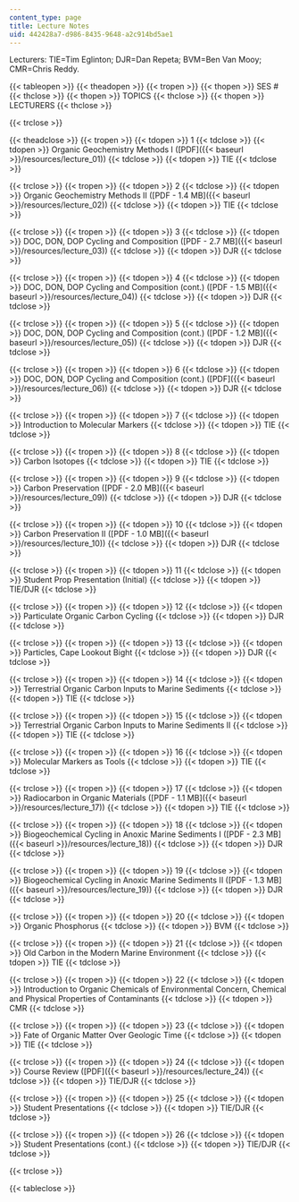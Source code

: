 ```yaml
---
content_type: page
title: Lecture Notes
uid: 442428a7-d986-8435-9648-a2c914bd5ae1
---
```


Lecturers: TIE=Tim Eglinton; DJR=Dan Repeta; BVM=Ben Van Mooy; CMR=Chris Reddy.

{{< tableopen >}}
{{< theadopen >}}
{{< tropen >}}
{{< thopen >}}
SES #
{{< thclose >}}
{{< thopen >}}
TOPICS
{{< thclose >}}
{{< thopen >}}
LECTURERS
{{< thclose >}}

{{< trclose >}}

{{< theadclose >}}
{{< tropen >}}
{{< tdopen >}}
1
{{< tdclose >}}
{{< tdopen >}}
Organic Geochemistry Methods I ([PDF]({{< baseurl >}}/resources/lecture_01))
{{< tdclose >}}
{{< tdopen >}}
TIE
{{< tdclose >}}

{{< trclose >}}
{{< tropen >}}
{{< tdopen >}}
2
{{< tdclose >}}
{{< tdopen >}}
Organic Geochemistry Methods II ([PDF - 1.4 MB]({{< baseurl >}}/resources/lecture_02))
{{< tdclose >}}
{{< tdopen >}}
TIE
{{< tdclose >}}

{{< trclose >}}
{{< tropen >}}
{{< tdopen >}}
3
{{< tdclose >}}
{{< tdopen >}}
DOC, DON, DOP Cycling and Composition ([PDF - 2.7 MB]({{< baseurl >}}/resources/lecture_03))
{{< tdclose >}}
{{< tdopen >}}
DJR
{{< tdclose >}}

{{< trclose >}}
{{< tropen >}}
{{< tdopen >}}
4
{{< tdclose >}}
{{< tdopen >}}
DOC, DON, DOP Cycling and Composition (cont.) ([PDF - 1.5 MB]({{< baseurl >}}/resources/lecture_04))
{{< tdclose >}}
{{< tdopen >}}
DJR
{{< tdclose >}}

{{< trclose >}}
{{< tropen >}}
{{< tdopen >}}
5
{{< tdclose >}}
{{< tdopen >}}
DOC, DON, DOP Cycling and Composition (cont.) ([PDF - 1.2 MB]({{< baseurl >}}/resources/lecture_05))
{{< tdclose >}}
{{< tdopen >}}
DJR
{{< tdclose >}}

{{< trclose >}}
{{< tropen >}}
{{< tdopen >}}
6
{{< tdclose >}}
{{< tdopen >}}
DOC, DON, DOP Cycling and Composition (cont.) ([PDF]({{< baseurl >}}/resources/lecture_06))
{{< tdclose >}}
{{< tdopen >}}
DJR
{{< tdclose >}}

{{< trclose >}}
{{< tropen >}}
{{< tdopen >}}
7
{{< tdclose >}}
{{< tdopen >}}
Introduction to Molecular Markers
{{< tdclose >}}
{{< tdopen >}}
TIE
{{< tdclose >}}

{{< trclose >}}
{{< tropen >}}
{{< tdopen >}}
8
{{< tdclose >}}
{{< tdopen >}}
Carbon Isotopes
{{< tdclose >}}
{{< tdopen >}}
TIE
{{< tdclose >}}

{{< trclose >}}
{{< tropen >}}
{{< tdopen >}}
9
{{< tdclose >}}
{{< tdopen >}}
Carbon Preservation ([PDF - 2.0 MB]({{< baseurl >}}/resources/lecture_09))
{{< tdclose >}}
{{< tdopen >}}
DJR
{{< tdclose >}}

{{< trclose >}}
{{< tropen >}}
{{< tdopen >}}
10
{{< tdclose >}}
{{< tdopen >}}
Carbon Preservation II ([PDF - 1.0 MB]({{< baseurl >}}/resources/lecture_10))
{{< tdclose >}}
{{< tdopen >}}
DJR
{{< tdclose >}}

{{< trclose >}}
{{< tropen >}}
{{< tdopen >}}
11
{{< tdclose >}}
{{< tdopen >}}
Student Prop Presentation (Initial)
{{< tdclose >}}
{{< tdopen >}}
TIE/DJR
{{< tdclose >}}

{{< trclose >}}
{{< tropen >}}
{{< tdopen >}}
12
{{< tdclose >}}
{{< tdopen >}}
Particulate Organic Carbon Cycling
{{< tdclose >}}
{{< tdopen >}}
DJR
{{< tdclose >}}

{{< trclose >}}
{{< tropen >}}
{{< tdopen >}}
13
{{< tdclose >}}
{{< tdopen >}}
Particles, Cape Lookout Bight
{{< tdclose >}}
{{< tdopen >}}
DJR
{{< tdclose >}}

{{< trclose >}}
{{< tropen >}}
{{< tdopen >}}
14
{{< tdclose >}}
{{< tdopen >}}
Terrestrial Organic Carbon Inputs to Marine Sediments
{{< tdclose >}}
{{< tdopen >}}
TIE
{{< tdclose >}}

{{< trclose >}}
{{< tropen >}}
{{< tdopen >}}
15
{{< tdclose >}}
{{< tdopen >}}
Terrestrial Organic Carbon Inputs to Marine Sediments II
{{< tdclose >}}
{{< tdopen >}}
TIE
{{< tdclose >}}

{{< trclose >}}
{{< tropen >}}
{{< tdopen >}}
16
{{< tdclose >}}
{{< tdopen >}}
Molecular Markers as Tools
{{< tdclose >}}
{{< tdopen >}}
TIE
{{< tdclose >}}

{{< trclose >}}
{{< tropen >}}
{{< tdopen >}}
17
{{< tdclose >}}
{{< tdopen >}}
Radiocarbon in Organic Materials ([PDF - 1.1 MB]({{< baseurl >}}/resources/lecture_17))
{{< tdclose >}}
{{< tdopen >}}
TIE
{{< tdclose >}}

{{< trclose >}}
{{< tropen >}}
{{< tdopen >}}
18
{{< tdclose >}}
{{< tdopen >}}
Biogeochemical Cycling in Anoxic Marine Sediments I ([PDF - 2.3 MB]({{< baseurl >}}/resources/lecture_18))
{{< tdclose >}}
{{< tdopen >}}
DJR
{{< tdclose >}}

{{< trclose >}}
{{< tropen >}}
{{< tdopen >}}
19
{{< tdclose >}}
{{< tdopen >}}
Biogeochemical Cycling in Anoxic Marine Sediments II ([PDF - 1.3 MB]({{< baseurl >}}/resources/lecture_19))
{{< tdclose >}}
{{< tdopen >}}
DJR
{{< tdclose >}}

{{< trclose >}}
{{< tropen >}}
{{< tdopen >}}
20
{{< tdclose >}}
{{< tdopen >}}
Organic Phosphorus
{{< tdclose >}}
{{< tdopen >}}
BVM
{{< tdclose >}}

{{< trclose >}}
{{< tropen >}}
{{< tdopen >}}
21
{{< tdclose >}}
{{< tdopen >}}
Old Carbon in the Modern Marine Environment
{{< tdclose >}}
{{< tdopen >}}
TIE
{{< tdclose >}}

{{< trclose >}}
{{< tropen >}}
{{< tdopen >}}
22
{{< tdclose >}}
{{< tdopen >}}
Introduction to Organic Chemicals of Environmental Concern, Chemical and Physical Properties of Contaminants
{{< tdclose >}}
{{< tdopen >}}
CMR
{{< tdclose >}}

{{< trclose >}}
{{< tropen >}}
{{< tdopen >}}
23
{{< tdclose >}}
{{< tdopen >}}
Fate of Organic Matter Over Geologic Time
{{< tdclose >}}
{{< tdopen >}}
TIE
{{< tdclose >}}

{{< trclose >}}
{{< tropen >}}
{{< tdopen >}}
24
{{< tdclose >}}
{{< tdopen >}}
Course Review ([PDF]({{< baseurl >}}/resources/lecture_24))
{{< tdclose >}}
{{< tdopen >}}
TIE/DJR
{{< tdclose >}}

{{< trclose >}}
{{< tropen >}}
{{< tdopen >}}
25
{{< tdclose >}}
{{< tdopen >}}
Student Presentations
{{< tdclose >}}
{{< tdopen >}}
TIE/DJR
{{< tdclose >}}

{{< trclose >}}
{{< tropen >}}
{{< tdopen >}}
26
{{< tdclose >}}
{{< tdopen >}}
Student Presentations (cont.)
{{< tdclose >}}
{{< tdopen >}}
TIE/DJR
{{< tdclose >}}

{{< trclose >}}

{{< tableclose >}}